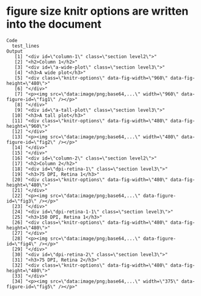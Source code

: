 # figure size knitr options are written into the document

    Code
      test_lines
    Output
       [1] "<div id=\"column-1\" class=\"section level2\">"                                        
       [2] "<h2>Column 1</h2>"                                                                     
       [3] "<div id=\"a-wide-plot\" class=\"section level3\">"                                     
       [4] "<h3>A wide plot</h3>"                                                                  
       [5] "<div class=\"knitr-options\" data-fig-width=\"960\" data-fig-height=\"480\">"          
       [6] "</div>"                                                                                
       [7] "<p><img src=\"data:image/png;base64,...\" width=\"960\" data-figure-id=\"fig1\" /></p>"
       [8] "</div>"                                                                                
       [9] "<div id=\"a-tall-plot\" class=\"section level3\">"                                     
      [10] "<h3>A tall plot</h3>"                                                                  
      [11] "<div class=\"knitr-options\" data-fig-width=\"480\" data-fig-height=\"960\">"          
      [12] "</div>"                                                                                
      [13] "<p><img src=\"data:image/png;base64,...\" width=\"480\" data-figure-id=\"fig2\" /></p>"
      [14] "</div>"                                                                                
      [15] "</div>"                                                                                
      [16] "<div id=\"column-2\" class=\"section level2\">"                                        
      [17] "<h2>Column 2</h2>"                                                                     
      [18] "<div id=\"dpi-retina-1\" class=\"section level3\">"                                    
      [19] "<h3>75 DPI, Retina 1</h3>"                                                             
      [20] "<div class=\"knitr-options\" data-fig-width=\"480\" data-fig-height=\"480\">"          
      [21] "</div>"                                                                                
      [22] "<p><img src=\"data:image/png;base64,...\" data-figure-id=\"fig3\" /></p>"              
      [23] "</div>"                                                                                
      [24] "<div id=\"dpi-retina-1-1\" class=\"section level3\">"                                  
      [25] "<h3>150 DPI, Retina 1</h3>"                                                            
      [26] "<div class=\"knitr-options\" data-fig-width=\"480\" data-fig-height=\"480\">"          
      [27] "</div>"                                                                                
      [28] "<p><img src=\"data:image/png;base64,...\" data-figure-id=\"fig4\" /></p>"              
      [29] "</div>"                                                                                
      [30] "<div id=\"dpi-retina-2\" class=\"section level3\">"                                    
      [31] "<h3>75 DPI, Retina 2</h3>"                                                             
      [32] "<div class=\"knitr-options\" data-fig-width=\"480\" data-fig-height=\"480\">"          
      [33] "</div>"                                                                                
      [34] "<p><img src=\"data:image/png;base64,...\" width=\"375\" data-figure-id=\"fig5\" /></p>"


